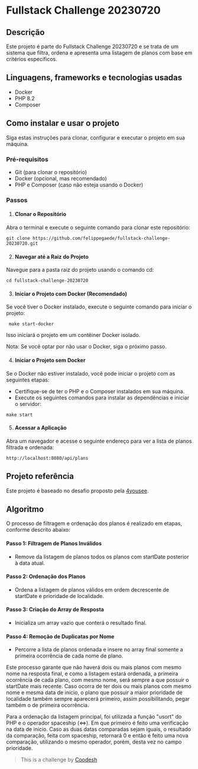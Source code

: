 # Fullstack Challenge 20230720

## Descrição
Este projeto é parte do Fullstack Challenge 20230720 e se trata de um sistema que filtra, ordena e apresenta uma listagem de planos com base em critérios específicos.

## Linguagens, frameworks e tecnologias usadas
* Docker
* PHP 8.2
* Composer

## Como instalar e usar o projeto
Siga estas instruções para clonar, configurar e executar o projeto em sua máquina.

### Pré-requisitos
* Git (para clonar o repositório)
* Docker (opcional, mas recomendado)
* PHP e Composer (caso não esteja usando o Docker)

### Passos

1. #### Clonar o Repositório
Abra o terminal e execute o seguinte comando para clonar este repositório:

```git clone https://github.com/felippegaede/fullstack-challenge-20230720.git```

2. #### Navegar até a Raiz do Projeto

Navegue para a pasta raiz do projeto usando o comando cd:

```cd fullstack-challenge-20230720```
 
3. #### Iniciar o Projeto com Docker (Recomendado)
Se você tiver o Docker instalado, execute o seguinte comando para iniciar o projeto:

``` make start-docker```  

Isso iniciará o projeto em um contêiner Docker isolado.

Nota: Se você optar por não usar o Docker, siga o próximo passo.

4. #### Iniciar o Projeto sem Docker
Se o Docker não estiver instalado, você pode iniciar o projeto com as seguintes etapas:
* Certifique-se de ter o PHP e o Composer instalados em sua máquina.
* Execute os seguintes comandos para instalar as dependências e iniciar o servidor:

```make start```

5. #### Acessar a Aplicação
Abra um navegador e acesse o seguinte endereço para ver a lista de planos filtrada e ordenada:

```http://localhost:8080/api/plans ``` 

## Projeto referência
Este projeto é baseado no desafio proposto pela [4yousee](https://bitbucket.org/4yousee/avaliacao-desenvolvedor/src/master/
).

## Algoritmo
O processo de filtragem e ordenação dos planos é realizado em etapas, conforme descrito abaixo:

#### Passo 1: Filtragem de Planos Inválidos

* Remove da listagem de planos todos os planos com startDate posterior à data atual.
#### Passo 2: Ordenação dos Planos

* Ordena a listagem de planos válidos em ordem decrescente de startDate e prioridade de localidade.
#### Passo 3: Criação do Array de Resposta

* Inicializa um array vazio que conterá o resultado final.
#### Passo 4: Remoção de Duplicatas por Nome

* Percorre a lista de planos ordenada e insere no array final somente a primeira ocorrência de cada nome de plano.

Este processo garante que não haverá dois ou mais planos com mesmo nome na resposta final, e como a listagem estará ordenada, a primeira ocorrência de cada plano, com mesmo nome, será sempre a que possuir o startDate mais recente. Caso ocorra de ter dois ou mais planos com mesmo nome e mesma data de início, o plano que possuir a maior prioridade de localidade também sempre aparecerá primeiro, assim possibilitando, pegar também o de primeira ocorrência. 

Para a ordenação da listagem principal, foi utilizada a função "usort" do PHP e o operador spaceship (<=>). Em que primeiro é feito uma verificação na data de início. Caso as duas datas comparadas sejam iguais, o resultado da comparação, feita com spaceship, retornará 0 e então é feito uma nova comparação, utilizando o mesmo operador, porém, desta vez no campo prioridade. 

>  This is a challenge by [Coodesh](https://coodesh.com/)